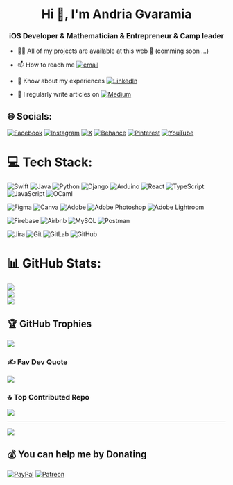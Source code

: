 <h1 align="center">Hi 👋, I'm Andria Gvaramia</h1>
<h3 align="center">iOS Developer & Mathematician & Entrepreneur & Camp leader </h3>

- 👨‍💻 All of my projects are available at this web 🥁 (comming soon ...)

- 📫 How to reach me [![email](https://img.shields.io/badge/Email-D14836?logo=gmail&logoColor=white)](mailto:gvaramiaandria1@gmail.com) 

- 📄 Know about my experiences [![LinkedIn](https://img.shields.io/badge/LinkedIn-%230077B5.svg?logo=linkedin&logoColor=white)](https://linkedin.com/in/https://www.linkedin.com/in/andria-gvaramia-b85935229/)
  
- 📝 I regularly write articles on [![Medium](https://img.shields.io/badge/Medium-12100E?logo=medium&logoColor=white)](https://medium.com/@https://medium.com/@gvaramiaandria1) 


## 🌐 Socials:
[![Facebook](https://img.shields.io/badge/Facebook-%231877F2.svg?logo=Facebook&logoColor=white)](https://facebook.com/https://www.facebook.com/andria361791/)
[![Instagram](https://img.shields.io/badge/Instagram-%23E4405F.svg?logo=Instagram&logoColor=white)](https://instagram.com/https://www.instagram.com/andria.gv/) 
[![X](https://img.shields.io/badge/X-black.svg?logo=X&logoColor=white)](https://x.com/https://x.com/gvaramiaandria) 
[![Behance](https://img.shields.io/badge/Behance-1769ff?logo=behance&logoColor=white)](https://behance.net/https://www.behance.net/andriagvaramia) 
[![Pinterest](https://img.shields.io/badge/Pinterest-%23E60023.svg?logo=Pinterest&logoColor=white)](https://pinterest.com/https://www.pinterest.com/gvaramiaandria/) 
[![YouTube](https://img.shields.io/badge/YouTube-%23FF0000.svg?logo=YouTube&logoColor=white)](https://youtube.com/@https://www.youtube.com/@andria_gv) 

# 💻 Tech Stack:

![Swift](https://img.shields.io/badge/swift-F54A2A?style=for-the-badge&logo=swift&logoColor=white)
![Java](https://img.shields.io/badge/java-%23ED8B00.svg?style=for-the-badge&logo=openjdk&logoColor=white)
![Python](https://img.shields.io/badge/python-3670A0?style=for-the-badge&logo=python&logoColor=ffdd54)
![Django](https://img.shields.io/badge/django-%23092E20.svg?style=for-the-badge&logo=django&logoColor=white) 
![Arduino](https://img.shields.io/badge/-Arduino-00979D?style=for-the-badge&logo=Arduino&logoColor=white)
![React](https://img.shields.io/badge/react-%2320232a.svg?style=for-the-badge&logo=react&logoColor=%2361DAFB)
![TypeScript](https://img.shields.io/badge/typescript-%23007ACC.svg?style=for-the-badge&logo=typescript&logoColor=white)
![JavaScript](https://img.shields.io/badge/javascript-%23323330.svg?style=for-the-badge&logo=javascript&logoColor=%23F7DF1E)
![OCaml](https://img.shields.io/badge/OCaml-%23E98407.svg?style=for-the-badge&logo=ocaml&logoColor=white) 


![Figma](https://img.shields.io/badge/figma-%23F24E1E.svg?style=for-the-badge&logo=figma&logoColor=white) 
![Canva](https://img.shields.io/badge/Canva-%2300C4CC.svg?style=for-the-badge&logo=Canva&logoColor=white)
![Adobe](https://img.shields.io/badge/adobe-%23FF0000.svg?style=for-the-badge&logo=adobe&logoColor=white) 
![Adobe Photoshop](https://img.shields.io/badge/adobe%20photoshop-%2331A8FF.svg?style=for-the-badge&logo=adobe%20photoshop&logoColor=white) 
![Adobe Lightroom](https://img.shields.io/badge/Adobe%20Lightroom-31A8FF.svg?style=for-the-badge&logo=Adobe%20Lightroom&logoColor=white) 

![Firebase](https://img.shields.io/badge/firebase-a08021?style=for-the-badge&logo=firebase&logoColor=ffcd34)
 ![Airbnb](https://img.shields.io/badge/Airbnb-%23ff5a5f.svg?style=for-the-badge&logo=Airbnb&logoColor=white)
 ![MySQL](https://img.shields.io/badge/mysql-4479A1.svg?style=for-the-badge&logo=mysql&logoColor=white)
 ![Postman](https://img.shields.io/badge/Postman-FF6C37?style=for-the-badge&logo=postman&logoColor=white)

![Jira](https://img.shields.io/badge/jira-%230A0FFF.svg?style=for-the-badge&logo=jira&logoColor=white)
![Git](https://img.shields.io/badge/git-%23F05033.svg?style=for-the-badge&logo=git&logoColor=white)
![GitLab](https://img.shields.io/badge/gitlab-%23181717.svg?style=for-the-badge&logo=gitlab&logoColor=white) 
![GitHub](https://img.shields.io/badge/github-%23121011.svg?style=for-the-badge&logo=github&logoColor=white) 
 
# 📊 GitHub Stats:
![](https://github-readme-stats.vercel.app/api?username=andriagv&theme=dark&hide_border=false&include_all_commits=false&count_private=false)<br/>
![](https://nirzak-streak-stats.vercel.app/?user=andriagv&theme=dark&hide_border=false)<br/>
![](https://github-readme-stats.vercel.app/api/top-langs/?username=andriagv&theme=dark&hide_border=false&include_all_commits=false&count_private=false&layout=compact)

## 🏆 GitHub Trophies
![](https://github-profile-trophy.vercel.app/?username=andriagv&theme=gruvbox&no-frame=false&no-bg=false&margin-w=4)

### ✍️ Fav Dev Quote
![](https://quotes-github-readme.vercel.app/api?type=horizontal&theme=radical)

### 🔝 Top Contributed Repo
![](https://github-contributor-stats.vercel.app/api?username=andriagv&limit=5&theme=gotham&combine_all_yearly_contributions=true)

---
[![](https://visitcount.itsvg.in/api?id=andriagv&icon=0&color=0)](https://visitcount.itsvg.in)

  ## 💰 You can help me by Donating
  [![PayPal](https://img.shields.io/badge/PayPal-00457C?style=for-the-badge&logo=paypal&logoColor=white)](https://paypal.me/https://paypal.me/andriagv?country.x=GE&locale.x=en_US) [![Patreon](https://img.shields.io/badge/Patreon-F96854?style=for-the-badge&logo=patreon&logoColor=white)](https://patreon.com/patreon.com/andriagv) 

  
<!-- Proudly created with GPRM ( https://gprm.itsvg.in ) -->


  
<!-- Proudly created with GPRM ( https://gprm.itsvg.in ) -->
